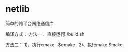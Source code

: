 # netlib
简单的跨平台网络通信库

编译方式：
方法一：
直接运行./build.sh

方法二：
1)、执行cmake .
    $cmake .
2)、执行make
    $make
